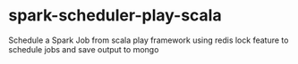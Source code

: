 # spark-scheduler-play-scala
Schedule a Spark Job from scala play framework using redis lock feature to schedule jobs and save output to mongo

